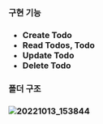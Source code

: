<h3>구현 기능<h3/>
    
- Create Todo
- Read Todos, Todo
- Update Todo
- Delete Todo


<h3>폴더 구조<h3/>


![20221013_153844](https://user-images.githubusercontent.com/87680494/195521093-3aec9e93-4575-4741-9213-c22bea0eb2cc.png)







